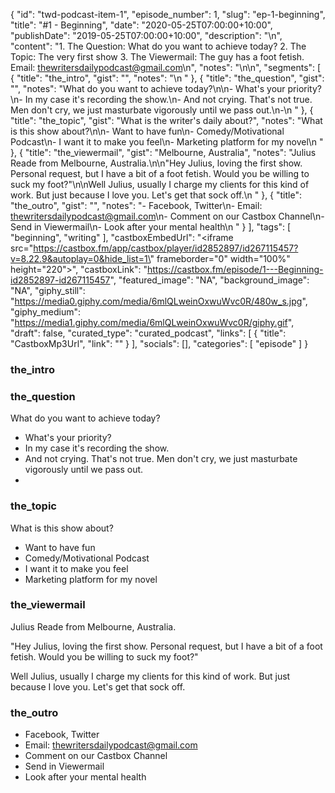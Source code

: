 {
	"id": "twd-podcast-item-1",
	"episode_number": 1,
	"slug": "ep-1-beginning",
	"title": "#1 - Beginning",
	"date": "2020-05-25T07:00:00+10:00",
	"publishDate": "2019-05-25T07:00:00+10:00",
	"description": "\n",
	"content": "1. The Question: What do you want to achieve today? 2. The Topic: The very first show 3. The Viewermail: The guy has a foot fetish. Email: thewritersdailypodcast@gmail.com\n",
	"notes": "\n\n",
	"segments": [
		{
			"title": "the_intro",
			"gist": "",
			"notes": "\n    "
		},
		{
			"title": "the_question",
			"gist": "",
			"notes": "What do you want to achieve today?\n\n- What's your priority?\n- In my case it's recording the show.\n- And not crying. That's not true. Men don't cry, we just masturbate vigorously until we pass out.\n-\n    "
		},
		{
			"title": "the_topic",
			"gist": "What is the writer's daily about?",
			"notes": "What is this show about?\n\n- Want to have fun\n- Comedy/Motivational Podcast\n- I want it to make you feel\n- Marketing platform for my novel\n    "
		},
		{
			"title": "the_viewermail",
			"gist": "Melbourne, Australia",
			"notes": "Julius Reade from Melbourne, Australia.\n\n\"Hey Julius, loving the first show. Personal request, but I have a bit of a foot fetish. Would you be willing to suck my foot?\"\n\nWell Julius, usually I charge my clients for this kind of work. But just because I love you. Let's get that sock off.\n    "
		},
		{
			"title": "the_outro",
			"gist": "",
			"notes": "- Facebook, Twitter\n- Email: thewritersdailypodcast@gmail.com\n- Comment on our Castbox Channel\n- Send in Viewermail\n- Look after your mental health\n    "
		}
	],
	"tags": [
		"beginning",
		"writing"
	],
	"castboxEmbedUrl": "<iframe src=\"https://castbox.fm/app/castbox/player/id2852897/id267115457?v=8.22.9&autoplay=0&hide_list=1\" frameborder=\"0\" width=\"100%\" height=\"220\"></iframe>",
	"castboxLink": "https://castbox.fm/episode/1---Beginning-id2852897-id267115457",
	"featured_image": "NA",
	"background_image": "NA",
	"giphy_still": "https://media0.giphy.com/media/6mlQLweinOxwuWvc0R/480w_s.jpg",
	"giphy_medium": "https://media1.giphy.com/media/6mlQLweinOxwuWvc0R/giphy.gif",
	"draft": false,
	"curated_type": "curated_podcast",
	"links": [
		{
			"title": "CastboxMp3Url",
			"link": ""
		}
	],
	"socials": [],
	"categories": [
		"episode"
	]
}

### the_intro


    
### the_question

What do you want to achieve today?

- What's your priority?
- In my case it's recording the show.
- And not crying. That's not true. Men don't cry, we just masturbate vigorously until we pass out.
-
    
### the_topic

What is this show about?

- Want to have fun
- Comedy/Motivational Podcast
- I want it to make you feel
- Marketing platform for my novel
    
### the_viewermail

Julius Reade from Melbourne, Australia.

"Hey Julius, loving the first show. Personal request, but I have a bit of a foot fetish. Would you be willing to suck my foot?"

Well Julius, usually I charge my clients for this kind of work. But just because I love you. Let's get that sock off.
    
### the_outro

- Facebook, Twitter
- Email: thewritersdailypodcast@gmail.com
- Comment on our Castbox Channel
- Send in Viewermail
- Look after your mental health
    
